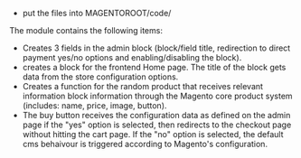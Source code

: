 - put the files into MAGENTOROOT/code/


The module contains the following items:
- Creates 3 fields in the admin block (block/field title, redirection to direct payment yes/no options and enabling/disabling the block).
- creates a block for the frontend Home page. The title of the block gets data from the store configuration options.
- Creates a function for the random product that receives relevant information block information through the Magento core product system (includes: name, price, image, button).
- The buy button receives the configuration data as defined on the admin page if the "yes" option is selected, then redirects to the checkout page without hitting the cart page. If the "no" option is selected, the default cms behaivour is triggered according to Magento's configuration.

